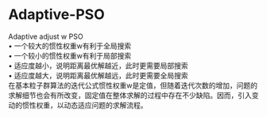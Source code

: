 # Adaptive-PSO
Adaptive adjust w PSO<br>
•	一个较大的惯性权重w有利于全局搜索 <br>
•	一个较小的惯性权重w有利于局部搜索<br>
•	适应度越小，说明距离最优解越近，此时更需要局部搜索<br>
•	适应度越大，说明距离最优解越远，此时更需要全局搜索<br> 
在基本粒子群算法的迭代公式惯性权重w是定值，但随着迭代次数的增加，问题的求解细节也会有所改变，固定值在整体求解的过程中存在不少缺陷。因而，引入变动的惯性权重，以动态适应问题的求解流程。
